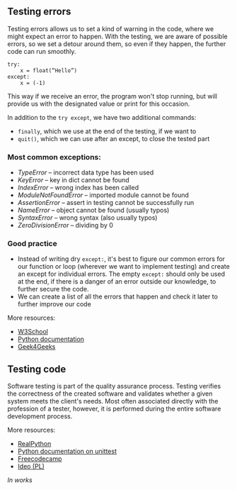 ## Testing errors

Testing errors allows us to set a kind of warning in the code, where we might expect an error to happen.
With the testing, we are aware of possible errors, so we set a detour around them, so even if they happen, the further code can run smoothly.
```
try:
	x = float(“Hello”)
except:
	x = (-1)
```

This way if we receive an error, the program won't stop running, 
but will provide us with the designated value or print for this occasion.

In addition to the `try except`, we have two additional commands:
- `finally`, which we use at the end of the testing, if we want to
- `quit()`, which we can use after an except, to close the tested part

### Most common exceptions:
- *TypeError* – incorrect data type has been used
- *KeyError* – key in dict cannot be found
- *IndexError* – wrong index has been called
- *ModuleNotFoundError* – imported module cannot be found
- *AssertionError* – assert in testing cannot be successfully run
- *NameError* – object cannot be found (usually typos)
- *SyntaxError* – wrong syntax (also usually typos)
- *ZeroDivisionError* – dividing by 0

### Good practice

- Instead of writing dry `except:`, it's best to figure our common errors for our function or loop (wherever we want to implement testing) and create an except for individual errors. The empty `except:` should only be used at the end, if there is a danger of an error outside our knowledge, to further secure the code.
- We can create a list of all the errors that happen and check it later to further improve our code

More resources:
- [W3School](https://www.w3schools.com/python/python_try_except.asp)
- [Python documentation](https://docs.python.org/3/tutorial/errors.html)
- [Geek4Geeks](https://www.geeksforgeeks.org/python-try-except/)

## Testing code

Software testing is part of the quality assurance process. Testing verifies the correctness of the created software and validates whether a given system meets the client's needs. Most often associated directly with the profession of a tester, however, it is performed during the entire software development process.


More resources:
- [RealPython](https://realpython.com/python-testing/)
- [Python documentation on unittest](https://docs.python.org/3/library/unittest.html)
- [Freecodecamp](https://www.freecodecamp.org/news/how-to-write-unit-tests-for-python-functions/)
- [Ideo (PL)](https://www.ideo.pl/firma/o-nas/nasze-publikacje/testowanie-manualne-i-automatyczne,167.html#:~:text=Testy%20automatyczne%20należy%20najpierw%20opracować,końca%2C%20opracowania%20raportu%20lub%20podsumowania)

*In works*
